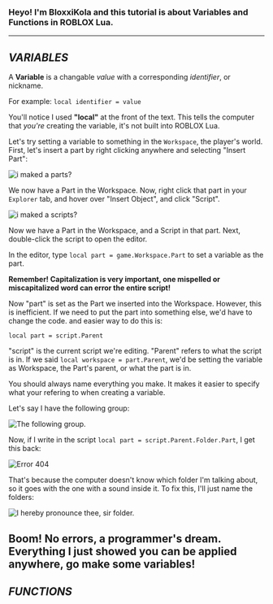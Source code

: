 ### Heyo! I'm BloxxiKola and this tutorial is about Variables and Functions in ROBLOX Lua.
---
## _**VARIABLES**_

A **Variable** is a changable _value_ with a corresponding _identifier_, or nickname.

For example: `local identifier = value`

You'll notice I used **"local"** at the front of the text. This tells the computer that _you're_ creating the variable, it's not built into ROBLOX Lua.

Let's try setting a variable to something in the `Workspace`, the player's world. First, let's insert a part by right clicking anywhere and selecting "Insert Part":

![](http://orig02.deviantart.net/129c/f/2016/244/f/f/insertpart_by_bloxxikola-dag4u3b.png "i maked a parts?")

We now have a Part in the Workspace. Now, right click that part in your `Explorer` tab, and hover over "Insert Object", and click "Script".

![](http://orig02.deviantart.net/7a10/f/2016/244/f/b/insertscript_by_bloxxikola-dag4x42.png "i maked a scripts?")

Now we have a Part in the Workspace, and a Script in that part. Next, double-click the script to open the editor. 

In the editor, type `local part = game.Workspace.Part` to set a variable as the part. 

**Remember! Capitalization is very important, one mispelled or miscapitalized word can error the entire script!**

Now "part" is set as the Part we inserted into the Workspace. However, this is inefficient. If we need to put the part into something else, we'd have to change the code. and easier way to do this is:

`local part = script.Parent`

"script" is the current script we're editing. "Parent" refers to what the script is in. If we said `local workspace = part.Parent`, we'd be setting the variable as Workspace, the Part's parent, or what the part is in.

You should always name everything you make. It makes it easier to specify what your refering to when creating a variable.

Let's say I have the following group: 

![](http://orig14.deviantart.net/817f/f/2016/245/2/b/unspecific_by_bloxxikola-dag8vdp.png "The following group.")

Now, if I write in the script `local part = script.Parent.Folder.Part`, I get this back:

![](http://orig04.deviantart.net/bc03/f/2016/245/c/2/partnotvalid_by_bloxxikola-dag8vwy.png "Error 404")

That's because the computer doesn't know which folder I'm talking about, so it goes with the one with a sound inside it. To fix this, I'll just name the folders:

![](http://orig09.deviantart.net/4469/f/2016/245/e/b/specific_by_bloxxikola-dag8wkf.png "I hereby pronounce thee, sir folder.")

Boom! No errors, a programmer's dream. Everything I just showed you can be applied anywhere, go make some variables!
---
## _**FUNCTIONS**_
